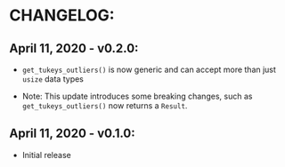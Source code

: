 # CHANGELOG:

## April 11, 2020 - v0.2.0:
- `get_tukeys_outliers()` is now generic and can accept more than just `usize`
  data types

- Note: This update introduces some breaking changes, such as
  `get_tukeys_outliers()` now returns a `Result`.

## April 11, 2020 - v0.1.0:
- Initial release
